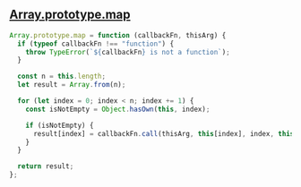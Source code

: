 ## [Array.prototype.map](https://www.greatfrontend.com/questions/javascript/array-map)

<!-- notecardId: 1739475855901 -->

```js
Array.prototype.map = function (callbackFn, thisArg) {
  if (typeof callbackFn !== "function") {
    throw TypeError(`${callbackFn} is not a function`);
  }

  const n = this.length;
  let result = Array.from(n);

  for (let index = 0; index < n; index += 1) {
    const isNotEmpty = Object.hasOwn(this, index);

    if (isNotEmpty) {
      result[index] = callbackFn.call(thisArg, this[index], index, this);
    }
  }

  return result;
};
```

